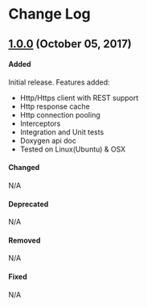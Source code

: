 # Change Log

## [1.0.0](https://github.com/sony/easyhttpcpp/releases/tag/1.0.0) (October 05, 2017)
#### Added
Initial release. Features added:
- Http/Https client with REST support
- Http response cache
- Http connection pooling
- Interceptors
- Integration and Unit tests
- Doxygen api doc
- Tested on Linux(Ubuntu) & OSX
#### Changed
N/A
#### Deprecated
N/A
#### Removed
N/A
#### Fixed
N/A
